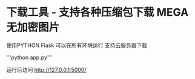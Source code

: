 <h1>下载工具 - 支持各种压缩包下载 MEGA 无加密图片</h1>

使用PYTHON Flask 可以在所有环境运行
支持云服务器下载

'''python app.py'''

运行后访问 http://127.0.0.1:5000/

